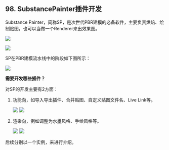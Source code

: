 ## 98. SubstancePainter插件开发

Substance Painter，简称SP，是次世代PBR建模的必备软件，主要负责烘焙、绘制贴图，也可以当做一个Renderer来出效果图。

![](../../imgs/substance_painter_dev/introduce/sp_splash.jpg)

![](../../imgs/substance_painter_dev/introduce/sp_work_space.jpg)

SP在PBR建模流水线中的阶段如下图所示：

![](../../imgs/substance_painter_dev/introduce/pbr_workflow.png)


<b>需要开发哪些插件？</b>

对SP的开发主要有2方面：
1. 功能向，如导入导出插件、合并贴图、自定义贴图文件名、Live Link等。

    ![](../../imgs/substance_painter_dev/introduce/sp_to_unity.png) ![](../../imgs/substance_painter_dev/introduce/sp_to_blender.png)

2. 渲染向，例如调整为水墨风格、手绘风格等。

    ![](../../imgs/substance_painter_dev/introduce/sp_stylization.png) ![](../../imgs/substance_painter_dev/introduce/sp_stylization_1.png)

后续分别以一个实例，来进行介绍。


